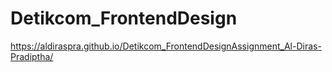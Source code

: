 # Detikcom_FrontendDesign
https://aldiraspra.github.io/Detikcom_FrontendDesignAssignment_Al-Diras-Pradiptha/
